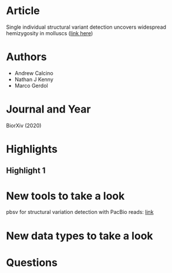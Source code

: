 # Article  
Single individual structural variant detection uncovers widespread hemizygosity in molluscs ([link here](https://www.biorxiv.org/content/10.1101/2020.09.15.298695v1.abstract))  

# Authors  
* Andrew Calcino
* Nathan J Kenny
* Marco Gerdol

# Journal and Year  
BiorXiv (2020)  

# Highlights  
## Highlight 1

# New tools to take a look  
pbsv for structural variation detection with PacBio reads: [link](https://github.com/PacificBiosciences/pbsv)
# New data types to take a look  

# Questions  
